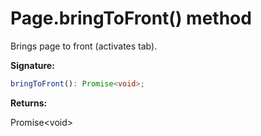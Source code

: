 # Page.bringToFront() method

Brings page to front (activates tab).

**Signature:**

```typescript
bringToFront(): Promise<void>;
```

**Returns:**

Promise&lt;void&gt;
